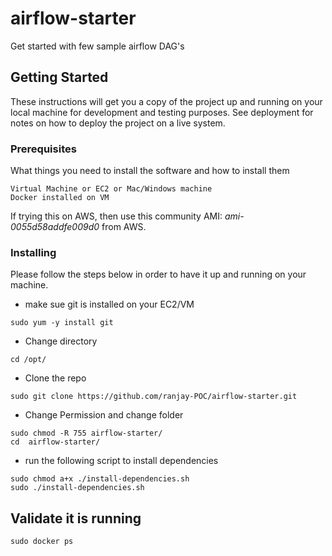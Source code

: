 # airflow-starter

Get started with few sample airflow DAG's

## Getting Started

These instructions will get you a copy of the project up and running on your local machine for development and testing purposes. See deployment for notes on how to deploy the project on a live system.

### Prerequisites

What things you need to install the software and how to install them

```
Virtual Machine or EC2 or Mac/Windows machine
Docker installed on VM
```
If trying this on AWS, then use this community AMI: *ami-0055d58addfe009d0* from AWS.

### Installing

Please follow the steps below in order to have it up and running on your machine.

* make sue git is installed on your EC2/VM

```
sudo yum -y install git

```

* Change directory

```
cd /opt/

```

* Clone the repo


```
sudo git clone https://github.com/ranjay-POC/airflow-starter.git 
```

* Change Permission and change folder


``` 
sudo chmod -R 755 airflow-starter/
cd  airflow-starter/
```

* run the following script to install dependencies


``` 
sudo chmod a+x ./install-dependencies.sh
sudo ./install-dependencies.sh 

```


## Validate it is running
```
sudo docker ps
```

<!-- This is commented out. 
### Break down into end to end tests

Explain what these tests test and why

```
Give an example
```

### And coding style tests

Explain what these tests test and why

```
Give an example
```

## Deployment

Add additional notes about how to deploy this on a live system

## Built With

* [Dropwizard](http://www.dropwizard.io/1.0.2/docs/) - The web framework used
* [Maven](https://maven.apache.org/) - Dependency Management
* [ROME](https://rometools.github.io/rome/) - Used to generate RSS Feeds

## Contributing

Please read [CONTRIBUTING.md](https://gist.github.com/PurpleBooth/b24679402957c63ec426) for details on our code of conduct, and the process for submitting pull requests to us.

## Versioning

We use [SemVer](http://semver.org/) for versioning. For the versions available, see the [tags on this repository](https://github.com/your/project/tags). 

## Authors

* **Billie Thompson** - *Initial work* - [PurpleBooth](https://github.com/PurpleBooth)

See also the list of [contributors](https://github.com/your/project/contributors) who participated in this project.

## License

This project is licensed under the MIT License - see the [LICENSE.md](LICENSE.md) file for details

## Acknowledgments

* Hat tip to anyone whose code was used
* Inspiration
* etc
-->